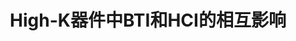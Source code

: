 ---
title: High-K器件中BTI和HCI的相互影响
authors: X.Federspiel, M.Rafik, D.Angot, F.Cacho, D. Roy
id: IBBAHDIHKD
link: https://sci-hub.ru/10.1109/IRPS.2013.6532124
---